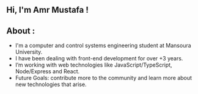 ## Hi, I'm Amr Mustafa !

## About :

- I'm a computer and control systems engineering student at Mansoura University.
- I have been dealing with front-end development for over +3 years.
- I’m working with web technologies like JavaScript/TypeScript, Node/Express and React.                                     
- Future Goals: contribute more to the community and learn more about new technologies that arise.

